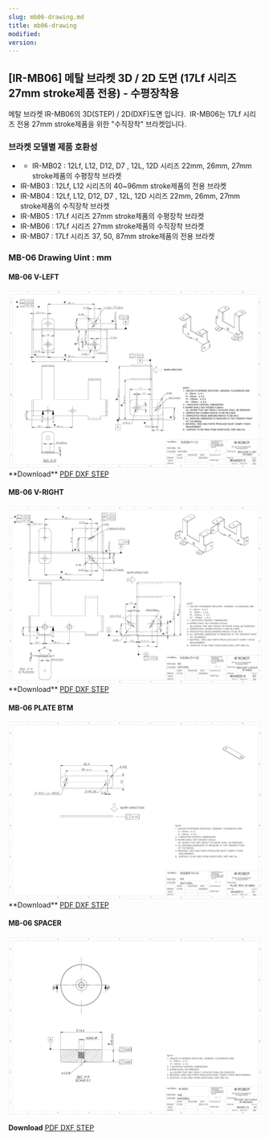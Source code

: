 ```yaml
---
slug: mb06-drawing.md
title: mb06-drawing
modified: 
version:
---
```

## [IR-MB06] 메탈 브라켓 3D / 2D 도면 (17Lf 시리즈 27mm stroke제품 전용) - 수평장착용

메탈 브라켓 IR-MB06의 3D(STEP) / 2D(DXF)도면 입니다.  IR-MB06는 17Lf 시리즈 전용 27mm stroke제품을 위한 "수직장착" 브라켓입니다.  
  
###  브라켓 모델별 제품 호환성
- - IR-MB02 : 12Lf, L12, D12, D7 , 12L, 12D 시리즈 22mm, 26mm, 27mm stroke제품의 수평장착 브라켓
- IR-MB03 : 12Lf, L12 시리즈의 40~96mm stroke제품의 전용 브라켓
- IR-MB04 : 12Lf, L12, D12, D7 , 12L, 12D 시리즈 22mm, 26mm, 27mm stroke제품의 수직장착 브라켓
- IR-MB05 : 17Lf 시리즈 27mm stroke제품의 수평장착 브라켓
- IR-MB06 : 17Lf 시리즈 27mm stroke제품의 수직장착 브라켓
- IR-MB07 : 17Lf 시리즈 37, 50, 87mm stroke제품의 전용 브라켓
### MB-06 Drawing  Uint : mm
#### MB-06 V-LEFT
<img src="./data/mb06-vleft.png" />
**Download**  <a class="downloadbtn" href="./data/ENG-IRMIS00013 BRACKET V-LEFT, IR-MB06_Rev01_20240826.pdf" download> PDF </a><a  class="downloadbtn" href="./data/ENG-IRMIS00013 BRACKET V-LEFT, IR-MB06_Rev01_20240826.DXF" download> DXF </a><a  class="downloadbtn" href="./data/IR-MB06_Rev01_20240826.step" download> STEP </a>

#### MB-06 V-RIGHT
<img src="./data/mb06-vright.png" />
**Download**  <a class="downloadbtn" href="./data/ENG-IRMIS00014 BRACKET V-RIGHT, IR-MB06_Rev01_20240826.pdf" download> PDF </a><a  class="downloadbtn" href="./data/ENG-IRMIS00014 BRACKET V-RIGHT, IR-MB06_Rev01_20240826.DXF" download> DXF </a><a  class="downloadbtn" href="./data/IR-MB06_Rev01_20240826.step" download> STEP </a>

#### MB-06 PLATE BTM
<img src="./data/mb06-platebtm.png" />
**Download**  <a class="downloadbtn" href="./data/ENG-IRMIS00015 PLATE BTM, IR-MB06_Rev01_20240826.pdf" download> PDF </a><a  class="downloadbtn" href="./data/ENG-IRMIS00015 PLATE BTM, IR-MB06_Rev01_20240826.DXF" download> DXF </a><a  class="downloadbtn" href="./data/IR-MB06_Rev01_20240826.step" download> STEP </a>

#### MB-06 SPACER
<img src="./data/mb06-spacer.png" />

**Download**  <a class="downloadbtn" href="./data/ENG-IRMIT0115 SPACER OD13.4XH4, IR-MB05&06_Rev01_20240826.pdf" download> PDF </a><a  class="downloadbtn" href="./data/ENG-IRMIT0115 SPACER OD13.4XH4, IR-MB05&06_Rev01_20240826.DXF" download> DXF </a><a  class="downloadbtn" href="./data/IR-MB06_Rev01_20240826.step" download> STEP </a>
